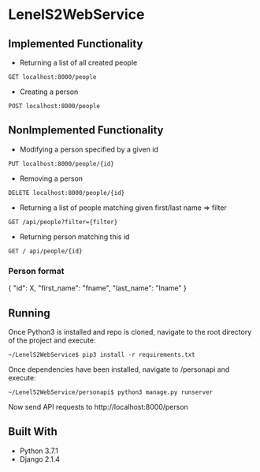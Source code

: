 # LenelS2WebService


## Implemented Functionality
* Returning a list of all created people 
```
GET localhost:8000/people
```
* Creating a person
```
POST localhost:8000/people
```

## NonImplemented Functionality
* Modifying a person specified by a given id
```
PUT localhost:8000/people/{id}
```
* Removing a person
```
DELETE localhost:8000/people/{id}
```
* Returning a list of people matching given first/last name => filter
```
GET /api/people?filter={filter}
```
* Returning person matching this id
```
GET / api/people/{id}
```
### Person format
{
  "id": X,
  "first_name": "fname",
  "last_name": "lname"
}

## Running
Once Python3 is installed and repo is cloned, navigate to the root directory of the project and execute:
```
~/LenelS2WebService$ pip3 install -r requirements.txt
```

Once dependencies have been installed, navigate to /personapi and execute:
```
~/LenelS2WebService/personapi$ python3 manage.py runserver
```
Now send API requests to http://localhost:8000/person

## Built With
* Python 3.7.1 
* Django 2.1.4

